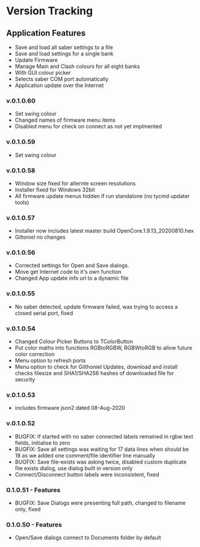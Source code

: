 # Version Tracking

## Application Features
* Save and load all saber settings to a file
* Save and load settings for a single bank
* Update Firmware
* Manage Main and Clash colours for all eight banks
* With GUI colour picker
* Selects saber COM port automatically
* Application update over the Internet

### v.0.1.0.60
* Set swing colour
* Changed names of firmware menu items
* Disabled menu for check on connect as not yet implmented

### v.0.1.0.59
* Set swing colour

### v.0.1.0.58
* Window size fixed for alternte screen resolutions
* Installer fixed for Windows 32bit
* All firmware update menus hidden if run standalone (no tycmd updater tools)

### v.0.1.0.57
* Installer now includes latest master build OpenCore.1.9.13_20200810.hex
* Giltoniel no changes

### v.0.1.0.56
* Corrected settings for Open and Save dialogs.
* Move get Internet code to it's own function
* Changed App update info url to a dynamic file

### v.0.1.0.55
* No saber detected, update firmware failed, was trying to access a 
  closed serial port, fixed

### v.0.1.0.54
* Changed Colour Picker Buttons to TColorButton
* Put color maths into functions RGBtoRGBW, RGBWtoRGB to allow future color correction
* Menu option to refresh ports
* Menu option to check for Gilthoniel Updates, download and install
  checks filesize and SHA1/SHA256 hashes of downloaded file for security

### v.0.1.0.53
* includes firmware json2 dated 08-Aug-2020

### v.0.1.0.52
* BUGFIX: If started with no saber connected labels remained in rgbw 
  text fields, initialise to zero
* BUGFIX: Save all settings was waiting for 17 data lines when should 
  be 18 as we added one comment/file identifier line manually
* BUGFIX: Save file-exists was asking twice, disabled custom duplicate 
  file exists dialog, use dialog built in version only
* Connect/Disconnect button labels were inconsistent, fixed

### 0.1.0.51 - Features
* BUGFIX: Save Dialogs were presenting full path, changed to filename 
  only, fixed

### 0.1.0.50 - Features
* Open/Save dialogs connect to Documents folder by default
